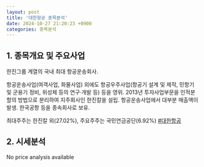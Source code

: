```yaml
---
layout: post
title: '대한항공 종목분석'
date: 2024-10-27 21:20:23 +0900
categories: 종목분석
---
```


## 1. 종목개요 및 주요사업

한진그룹 계열의 국내 최대 항공운송회사. 

항공운송사업(여객사업, 화물사업) 외에도 항공우주사업(항공기 설계 및 제작, 민항기 및 군용기 정비, 위성체 등의 연구·개발 등) 등을 영위. 2013년 투자사업부문을 인적분할의 방법으로 분리하여 지주회사인 한진칼을 설립. 항공운송사업에서 대부분 매출액이 발생. 한국공항 등을 종속회사로 보유.

최대주주는 한진칼 외(27.02%), 주요주주는 국민연금공단(6.92%)
[#대한항공](#)

## 2. 시세분석

No price analysis available
